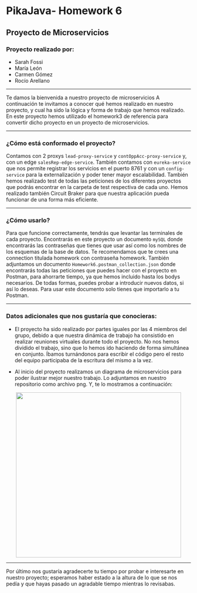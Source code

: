 # PikaJava- Homework 6

## Proyecto de Microservicios 

### Proyecto realizado por: 
* Sarah Fossi
* María León
* Carmen Gómez 
* Rocío Arellano

-----------------------------------------------------------------------------------------------------------------------------------------------------------------------

Te damos la bienvenida a nuestro proyecto de microservicios
A continuación te invitamos a conocer qué hemos realizado en nuestro proyecto, y cual ha sido la lógica y forma de trabajo que hemos realizado. 
En este proyecto hemos utilizado el homework3 de referencia para convertir dicho proyecto en un proyecto de microservicios. 

-----------------------------------------------------------------------------------------------------------------------------------------

### ¿Cómo está conformado el proyecto?

Contamos con 2 proxys `lead-proxy-service` y `contOppAcc-proxy-service` y, con un edge `salesRep-edge-service`.
También contamos con `eureka-service` que nos permite registrar los servicios en el puerto 8761 y con un  `config-service` para la externalización y poder tener mayor escalabilidad.
También hemos realizado test de todas las peticiones de los diferentes proyectos que podrás encontrar en la carpeta de test respectiva de cada uno. 
Hemos realizado también Circuit Braker para que nuestra aplicación pueda funcionar de una forma más eficiente. 

-----------------------------------------------------------------------------------------------------------------------------------------------------------------------

### ¿Cómo usarlo? 

Para que  funcione correctamente, tendrás que levantar las terminales de cada proyecto. 
Encontrarás en este proyecto un documento `mySQL` donde encontrarás las contraseñas que tienes que usar así como los nombres de los esquemas de la base de datos. 
Te recomendamos que te crees una connection titulada homework con contraseña homework. 
También adjuntamos un documento ` Homework6.postman_collection.json ` donde encontrarás todas las peticiones que puedes hacer con el proyecto en Postman, para ahorrarte tiempo, ya que hemos incluido hasta los bodys necesarios. 
De todas formas, puedes probar a introducir nuevos datos, si así lo deseas. 
Para usar este documento solo tienes que importarlo a tu Postman. 

-----------------------------------------------------------------------------------------------------------------------------------------------------------------------
### Datos adicionales que nos gustaría que conocieras: 

* El proyecto ha sido realizado por partes iguales por las 4 miembros del grupo, debido a que nuestra dinámica de trabajo ha consistido en realizar reuniones virtuales durante todo el proyecto. No nos hemos dividido el trabajo, sino que lo hemos ido haciendo de forma simultánea en conjunto. Íbamos turnándonos para escribir el código pero el resto del equipo participaba de la escritura del mismo a la vez. 

* Al inicio del proyecto realizamos un diagrama de microservicios para poder ilustrar mejor nuestro trabajo.
Lo adjuntamos en nuestro repositorio como archivo png. Y, te lo mostramos a continuación: 

<p align="center">
    <img src = https://github.com/Pikajava/Homework6-PikaJava/blob/02068d2c80c54cab91504835befd3a2d312148bc/Diagrama%20microservicios.png
width="450">
</p>

-----------------------------------------------------------------------------------------------------------------------------------------------------------------------

Por último nos gustaría agradecerte tu tiempo por probar e interesarte en nuestro proyecto; esperamos haber estado a la altura de lo que se nos pedía y que hayas pasado un agradable tiempo mientras lo revisabas. 
